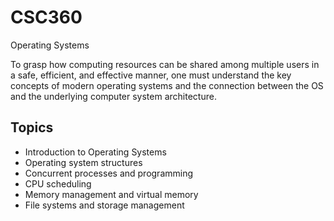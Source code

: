 # CSC360
Operating Systems

To grasp how computing resources can be shared among multiple users in a safe, efficient, and effective manner, one must understand the key concepts of modern operating systems and the connection between the OS and the underlying computer system architecture.

## Topics
- Introduction to Operating Systems
- Operating system structures
- Concurrent processes and programming
- CPU scheduling
- Memory management and virtual memory
- File systems and storage management
